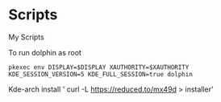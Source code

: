 # Scripts
My Scripts

To run dolphin as root

`pkexec env DISPLAY=$DISPLAY XAUTHORITY=$XAUTHORITY KDE_SESSION_VERSION=5 KDE_FULL_SESSION=true dolphin`

Kde-arch install ' curl -L https://reduced.to/mx49d > installer'
